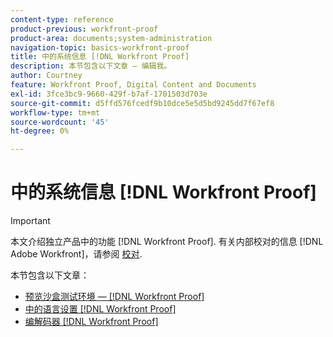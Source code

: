 ```yaml
---
content-type: reference
product-previous: workfront-proof
product-area: documents;system-administration
navigation-topic: basics-workfront-proof
title: 中的系统信息 [!DNL Workfront Proof]
description: 本节包含以下文章 — 编辑我。
author: Courtney
feature: Workfront Proof, Digital Content and Documents
exl-id: 3fce3bc9-9660-429f-b7af-1701503d703e
source-git-commit: d5ffd576fcedf9b10dce5e5d5bd9245dd7f67ef8
workflow-type: tm+mt
source-wordcount: '45'
ht-degree: 0%

---
```


# 中的系统信息 [!DNL Workfront Proof]

>[!IMPORTANT]
>
>本文介绍独立产品中的功能 [!DNL Workfront Proof]. 有关内部校对的信息 [!DNL Adobe Workfront]，请参阅 [校对](../../../review-and-approve-work/proofing/proofing.md).

本节包含以下文章：

* [预览沙盒测试环境 —  [!DNL Workfront Proof]](../../../workfront-proof/wp-getstarted/system-information/preview-sandbox.md)
* [中的语言设置 [!DNL Workfront Proof]](../../../workfront-proof/wp-getstarted/system-information/language-settings.md)
* [编解码器 [!DNL Workfront Proof]](../../../workfront-proof/wp-getstarted/system-information/codecs.md)
